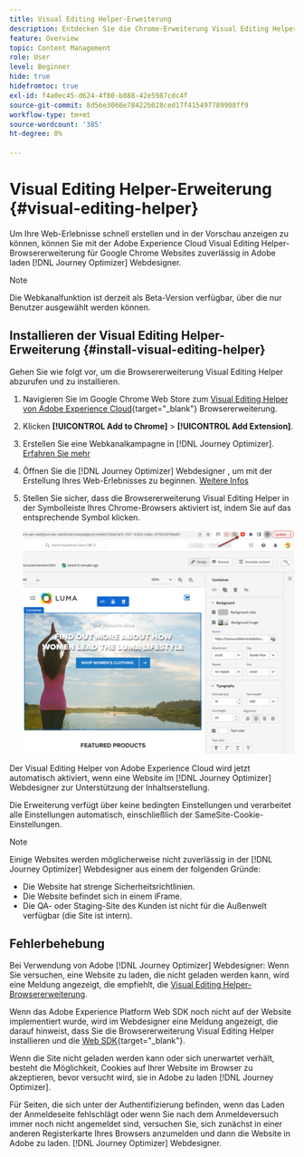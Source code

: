```yaml
---
title: Visual Editing Helper-Erweiterung
description: Entdecken Sie die Chrome-Erweiterung Visual Editing Helper , mit der Sie Web-Seiten in Journey Optimizer erstellen und in der Vorschau anzeigen können.
feature: Overview
topic: Content Management
role: User
level: Beginner
hide: true
hidefromtoc: true
exl-id: f4a0ec45-d624-4f80-b888-42e5987cdc4f
source-git-commit: 8d56e3060e78422b028ced17f415497789908ff9
workflow-type: tm+mt
source-wordcount: '385'
ht-degree: 0%

---
```


# Visual Editing Helper-Erweiterung {#visual-editing-helper}

Um Ihre Web-Erlebnisse schnell erstellen und in der Vorschau anzeigen zu können, können Sie mit der Adobe Experience Cloud Visual Editing Helper-Browsererweiterung für Google Chrome Websites zuverlässig in Adobe laden [!DNL Journey Optimizer] Webdesigner.

>[!NOTE]
>
>Die Webkanalfunktion ist derzeit als Beta-Version verfügbar, über die nur Benutzer ausgewählt werden können.

## Installieren der Visual Editing Helper-Erweiterung {#install-visual-editing-helper}

Gehen Sie wie folgt vor, um die Browsererweiterung Visual Editing Helper abzurufen und zu installieren.

1. Navigieren Sie im Google Chrome Web Store zum [Visual Editing Helper von Adobe Experience Cloud](https://chrome.google.com/webstore/detail/adobe-experience-cloud-vi/kgmjjkfjacffaebgpkpcllakjifppnca){target=&quot;_blank&quot;} Browsererweiterung.

1. Klicken **[!UICONTROL Add to Chrome]** > **[!UICONTROL Add Extension]**.

1. Erstellen Sie eine Webkanalkampagne in [!DNL Journey Optimizer]. [Erfahren Sie mehr](author-web.md#create-web-campaign)

1. Öffnen Sie die [!DNL Journey Optimizer] Webdesigner , um mit der Erstellung Ihres Web-Erlebnisses zu beginnen. [Weitere Infos](author-web.md)

1. Stellen Sie sicher, dass die Browsererweiterung Visual Editing Helper in der Symbolleiste Ihres Chrome-Browsers aktiviert ist, indem Sie auf das entsprechende Symbol klicken.

   ![](assets/web-visual-editing-extension.png)

Der Visual Editing Helper von Adobe Experience Cloud wird jetzt automatisch aktiviert, wenn eine Website im [!DNL Journey Optimizer] Webdesigner zur Unterstützung der Inhaltserstellung.

Die Erweiterung verfügt über keine bedingten Einstellungen und verarbeitet alle Einstellungen automatisch, einschließlich der SameSite-Cookie-Einstellungen.

>[!NOTE]
>
>Einige Websites werden möglicherweise nicht zuverlässig in der [!DNL Journey Optimizer] Webdesigner aus einem der folgenden Gründe:
>
> * Die Website hat strenge Sicherheitsrichtlinien.
> * Die Website befindet sich in einem iFrame.
> * Die QA- oder Staging-Site des Kunden ist nicht für die Außenwelt verfügbar (die Site ist intern).


## Fehlerbehebung

Bei Verwendung von Adobe [!DNL Journey Optimizer] Webdesigner: Wenn Sie versuchen, eine Website zu laden, die nicht geladen werden kann, wird eine Meldung angezeigt, die empfiehlt, die [Visual Editing Helper-Browsererweiterung](#install-visual-editing-helper).

Wenn das Adobe Experience Platform Web SDK noch nicht auf der Website implementiert wurde, wird im Webdesigner eine Meldung angezeigt, die darauf hinweist, dass Sie die Browsererweiterung Visual Editing Helper installieren und die [Web SDK](https://experienceleague.adobe.com/docs/platform-learn/implement-web-sdk/overview.html){target=&quot;_blank&quot;}.

Wenn die Site nicht geladen werden kann oder sich unerwartet verhält, besteht die Möglichkeit, Cookies auf Ihrer Website im Browser zu akzeptieren, bevor versucht wird, sie in Adobe zu laden [!DNL Journey Optimizer].

Für Seiten, die sich unter der Authentifizierung befinden, wenn das Laden der Anmeldeseite fehlschlägt oder wenn Sie nach dem Anmeldeversuch immer noch nicht angemeldet sind, versuchen Sie, sich zunächst in einer anderen Registerkarte Ihres Browsers anzumelden und dann die Website in Adobe zu laden. [!DNL Journey Optimizer] Webdesigner.
